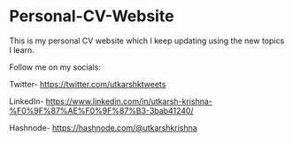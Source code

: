 # Personal-CV-Website
This is my personal CV website which I keep updating using the new topics I learn.

Follow me on my socials:

Twitter- https://twitter.com/utkarshktweets

LinkedIn- https://www.linkedin.com/in/utkarsh-krishna-%F0%9F%87%AE%F0%9F%87%B3-3bab41240/

Hashnode- https://hashnode.com/@utkarshkrishna
